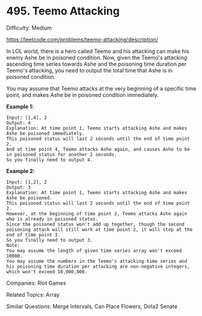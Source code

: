 # 495. Teemo Attacking

Difficulty: Medium

https://leetcode.com/problems/teemo-attacking/description/

In LOL world, there is a hero called Teemo and his attacking can make his enemy Ashe be in poisoned condition. Now, given the Teemo's attacking ascending time series towards Ashe and the poisoning time duration per Teemo's attacking, you need to output the total time that Ashe is in poisoned condition.

You may assume that Teemo attacks at the very beginning of a specific time point, and makes Ashe be in poisoned condition immediately.

**Example 1:**
```
Input: [1,4], 2
Output: 4
Explanation: At time point 1, Teemo starts attacking Ashe and makes Ashe be poisoned immediately. 
This poisoned status will last 2 seconds until the end of time point 2. 
And at time point 4, Teemo attacks Ashe again, and causes Ashe to be in poisoned status for another 2 seconds. 
So you finally need to output 4.
```
**Example 2:**
```
Input: [1,2], 2
Output: 3
Explanation: At time point 1, Teemo starts attacking Ashe and makes Ashe be poisoned. 
This poisoned status will last 2 seconds until the end of time point 2. 
However, at the beginning of time point 2, Teemo attacks Ashe again who is already in poisoned status. 
Since the poisoned status won't add up together, though the second poisoning attack will still work at time point 2, it will stop at the end of time point 3. 
So you finally need to output 3.
Note:
You may assume the length of given time series array won't exceed 10000.
You may assume the numbers in the Teemo's attacking time series and his poisoning time duration per attacking are non-negative integers, which won't exceed 10,000,000.
```

Companies: Riot Games

Related Topics: Array

Similar Questions: Merge Intervals, Can Place Flowers, Dota2 Senate
